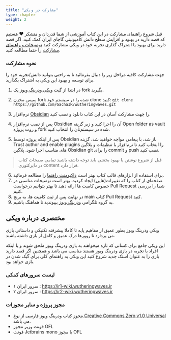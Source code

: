 ```yaml
---
title: "مشارکت در ویکی"
type: chapter
weight: 2
---
```


قبل شروع راهنمای مشارکت در این کتاب آموزشی از شما قدردان و متشکر :heart: هستیم که قصد دارید در بهبود و افزایش سطح دانش کامیونیتی گاچای ایران کمک کنید.
اگر قصد دارید برای بهبود یا اشتراک گذاری تجربه خود در ویکی مشارکت کنید [توضیحات و راهنمای مشارکت](https://github.com/GachaIR/wutheringwaves/blob/main/COUNTRIBUTING.md) را حتما مطالعه کنید.


### نحوه مشارکت
جهت مشارکت کافیه مراحل زیر را دنبال بفرمائید تا به راحتی بتوانید دانش/تجربه خود را برای توسعه و بهبود این ویکی به اشتراک بگذارید.

1. در ابتدا از گیت [ویکی ودرینگ ویوز](https://github.com/GachaIR/wutheringwaves) یک fork بگیرید.
2. سپس مخزن fork شده را در سیستم خود clone کنید:
``` git clone https://github.com/GachaIR/wutheringwaves.git ```
3. نرم‌افزار [Obsidian](https://obsidian.md/) را جهت مشارکت آسان در این کتاب دانلود و نصب کنید.
4. پس از نصب نرم‌افزار Obsidian آن را اجرا کنید و زیر گزینه Open folder as vault و روت پروژه fork شده در سیستم‌تان را انتخاب کنید.

5. پس از اینکه پروژه توسط Obsidian باز شد، با پیغامی مواجه خواهید شد، گزینه Trust author and enable plugins را انتخاب کنید تا نرم‌افزار با تنظیمات و پلاگین های مناسب اجرا شود.
پلاگین Obsidian git را برای commit و push نصب کنید.

> قبل از شروع نوشتن یا بهبود بخشی باید توجه داشته باشید تمامی صفحات کتاب در دایرکتوری content قرار دارد.

6. برای استفاده از ابزارهای قالب کتاب بهتر است [داکیومنت راهنما](https://github.com/GachaIR/wutheringwaves/wiki/%D8%B1%D8%A7%D9%87%D9%86%D9%85%D8%A7%DB%8C-%D8%A7%D8%B3%D8%AA%D9%81%D8%A7%D8%AF%D9%87-%D8%A7%D8%B2-%D8%A7%D8%A8%D8%B2%D8%A7%D8%B1%D9%87%D8%A7-%D9%86%D9%88%D8%B4%D8%AA%D8%A7%D8%B1%DB%8C) را مطالعه فرمائید.
7. صفحه‌ای از کتاب را که تغییرات(هایی) ایجاد کردید، بهتر است توضیحات مناسبی در خصوص کامیت ها ارائه دهید تا بهتر بتوانیم درخواست Pull Request شما را بررسی کنیم.
8. در نهایت پس از ثبت کامیت ها، به برنچ main کتاب Pull Request کنید.
9. به گروه تلگرامی [ودرینگ ویوز](https://t.me/wutheringwaves_ir) بپیوندید تا هماهنگ باشیم.

## مختصری درباره ویکی

ویکی ودرینگ ویوز بطور عمیق از مفاهیم پایه تا کاملا پیشرفته تکنیکی و داستانی بازی می پردازد تا روورها درک عمیق و کامل از بازی داشته باشند.

این ویکی جامع برای کسانی که تازه میخواهند به بازی ودرینگ ویوز ملحق شوند و یا اینکه افراد با تجربه در بازی ودرینگ ویوز هستند مناسب می باشد و همچنین اگر قصد دارید بازی را به عنوان استک جدید شروع کنید این ویکی یه راهنمای کلی برای گیک شدن در بازی خواهد بود.

### لیست سرورهای کمکی

- سرور ایران ۱ : https://ir1-wiki.wutheringwaves.ir
- سرور ایران ۲ : https://ir2-wiki.wutheringwaves.ir

### مجوز پروژه و سایر مجوزات

- مجوز کتاب ودرینگ ویوز فارسی از نوع[ Creative Commons Zero v1.0 Universal](https://github.com/GachaIR/wutheringwaves/blob/main/LICENSE) می باشد.
- فونت وزیر مجوز OFL
- فونت Jetbrains mono با مجوز OFL